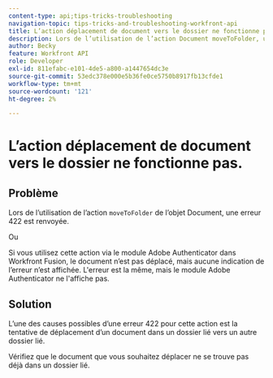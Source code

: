 ```yaml
---
content-type: api;tips-tricks-troubleshooting
navigation-topic: tips-tricks-and-troubleshooting-workfront-api
title: L’action déplacement de document vers le dossier ne fonctionne pas.
description: Lors de l’utilisation de l’action Document moveToFolder, une erreur 422 est renvoyée.
author: Becky
feature: Workfront API
role: Developer
exl-id: 811efabc-e101-4de5-a800-a1447654dc3e
source-git-commit: 53edc378e000e5b36fe0ce5750b8917fb13cfde1
workflow-type: tm+mt
source-wordcount: '121'
ht-degree: 2%

---
```


# L’action déplacement de document vers le dossier ne fonctionne pas.

## Problème

Lors de l’utilisation de l’action `moveToFolder` de l’objet Document, une erreur 422 est renvoyée.

Ou

Si vous utilisez cette action via le module Adobe Authenticator dans Workfront Fusion, le document n’est pas déplacé, mais aucune indication de l’erreur n’est affichée. L&#39;erreur est la même, mais le module Adobe Authenticator ne l&#39;affiche pas.

## Solution

L’une des causes possibles d’une erreur 422 pour cette action est la tentative de déplacement d’un document dans un dossier lié vers un autre dossier lié.

Vérifiez que le document que vous souhaitez déplacer ne se trouve pas déjà dans un dossier lié.
